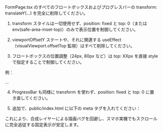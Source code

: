 FormPage.tsx のすべてのフロートボックスおよびプログレスバーの transform: translateY(...) を完全に削除してください。

1. transform スタイルは一切使用せず、position: fixed と top: 0（または env(safe-area-inset-top)）のみで表示位置を制御してください。

2. viewportOffsetY ステートや、それに関連する useEffect（visualViewport.offsetTop 監視）はすべて削除してください。

3. フロートボックスの位置調整（24px, 80px など）は top: XXpx を直接 style で指定することで制御してください。

例：
<div className="fixed left-0 right-0 z-50" style={{ top: '80px' }}>...</div>

4. ProgressBar も同様に transform を使わず、position: fixed と top: 0 に置き直してください。

5. 追加で、public/index.html に以下の meta タグを入れてください：

<meta name="viewport" content="width=device-width, initial-scale=1, viewport-fit=cover">

これにより、合成レイヤーによる描画バグを回避し、スマホ実機でもスクロールに完全追従する固定表示が安定します。
